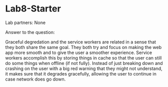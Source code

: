 # Lab8-Starter

Lab partners: None

Answer to the question:

Graceful degredation and the service workers are related in a sense that they both share the same goal. They both try and focus on making the web app more smooth and to give the user a smoother experience. Service workers accomplish this by storing things in cache so that the user can still do some things when offline (if not fully). Instead of just breaking down and crashing on the user with a big red warning that they might not understand, it makes sure that it degrades gracefully, allowing the user to continue in case network does go down.